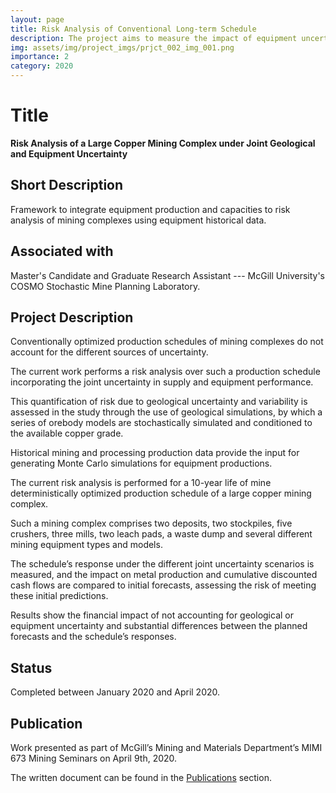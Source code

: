 ```yaml
---
layout: page
title: Risk Analysis of Conventional Long-term Schedule
description: The project aims to measure the impact of equipment uncertainty on the long-term schedule through risk analysis.
img: assets/img/project_imgs/prjct_002_img_001.png
importance: 2
category: 2020
---
```


# Title

**Risk Analysis of a Large Copper Mining Complex under Joint Geological and Equipment Uncertainty**

## Short Description

Framework to integrate equipment production and capacities to risk analysis of mining complexes using equipment historical data.

## Associated with

Master's Candidate and Graduate Research Assistant --- McGill University's COSMO Stochastic Mine Planning Laboratory.

## Project Description

Conventionally optimized production schedules of mining complexes do not account for the different sources of uncertainty.

The current work performs a risk analysis over such a production schedule incorporating the joint uncertainty in supply and equipment performance.

This quantification of risk due to geological uncertainty and variability is assessed in the study through the use of geological simulations, by which a series of orebody models are stochastically simulated and conditioned to the available copper grade.

Historical mining and processing production data provide the input for generating Monte Carlo simulations for equipment productions.

The current risk analysis is performed for a 10-year life of mine deterministically optimized production schedule of a large copper mining complex.

Such a mining complex comprises two deposits, two stockpiles, five crushers, three mills, two leach pads, a waste dump and several different mining equipment types and models.

The schedule’s response under the different joint uncertainty scenarios is measured, and the impact on metal production and cumulative discounted cash flows are compared to initial forecasts, assessing the risk of meeting these initial predictions.

Results show the financial impact of not accounting for geological or equipment uncertainty and substantial differences between the planned forecasts and the schedule’s responses.

## Status

Completed between January 2020 and April 2020.

## Publication

Work presented as part of McGill’s Mining and Materials Department’s MIMI 673 Mining Seminars on April 9th, 2020.

The written document can be found in the [Publications](https://luiz-resende.github.io/publications/) section.
